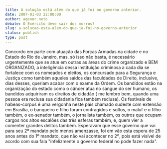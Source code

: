 ```yaml
---
title: A solução está além do que já foi no governo anterior.
date: 2007-01-03 22:00:00
author: agenor.neto
debate: O Exército deve sair dos morros?
slug: a-solucao-esta-alem-do-que-ja-foi-no-governo-anterior
status: publish 
type: post
---
```


Concordo em parte com atuação das Forças Armadas na cidade e no Estado do Rio de Janeiro, mas, só isso não basta, é necessário urgentemente que se atue em outras as áreas do crime organizado e BEM ORGANIZADO, a inteligência dessa instituição criminosa a cada dia se fortalece com os nomeados e eleitos, os concursado para a Segurança e Justiça como também aqueles saidos das faculdades de Direito, inclusive, dias desses, queriam acabar com o exame da Ordem. Os bandidos estão na organização do estado como o câncer atua no sangue do ser humano, os bandidos adquiriram os direitos de cidadão ( me lembro bem, quando uma pessoa era reclusa sua cidadania fica também reclusa). Os festivais de habeas-corpus é uma vergonha neste país chamado sudeste com extensão em Brasília, o banqueiro e filho foram contragidos e soltos, o maluf e o filho também, o ex-senador também, o jornalista também, os outros que ocupam cargos nos altos escalões das três esferas também, e, quem vier a comenter grandes delitos também. Esperavam que esse governo que vai para seu 2º mandato pelo menos amenzasse, foi em vão esta espera de 25 anos antes do 1º mandato, que não vai acontecer no 2º, pois está visível de acordo com sua fala "infelizmente o governo federal no pode fazer nada".
